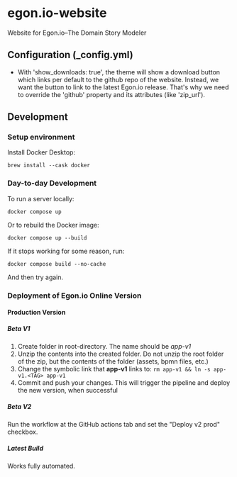 # egon.io-website
Website for Egon.io–The Domain Story Modeler

## Configuration (_config.yml)

* With 'show_downloads: true', the theme will show a download button which links per default to the github repo of the website. Instead, we want the button to link to the latest Egon.io release. That's why we need to override the 'github' property and its attributes (like 'zip_url').

## Development

### Setup environment

Install Docker Desktop:

```fish
brew install --cask docker
```

### Day-to-day Development

To run a server locally:

```fish
docker compose up
```

Or to rebuild the Docker image:

```fish
docker compose up --build
```

If it stops working for some reason, run:

```fish
docker compose build --no-cache
```

And then try again.

### Deployment of Egon.io Online Version

#### Production Version

##### Beta V1
1. Create folder in root-directory. The name should be *app-v1*
2. Unzip the contents into the created folder. Do not unzip the root folder of the zip, but the contents of the folder (assets, bpmn files, etc.)
3. Change the symbolic link that **app-v1** links to: `rm app-v1 && ln -s app-v1.<TAG> app-v1`
4. Commit and push your changes. This will trigger the pipeline and deploy the new version, when successful

##### Beta V2
Run the workflow at the GitHub actions tab and set the "Deploy v2 prod" checkbox.

##### Latest Build
Works fully automated. 
